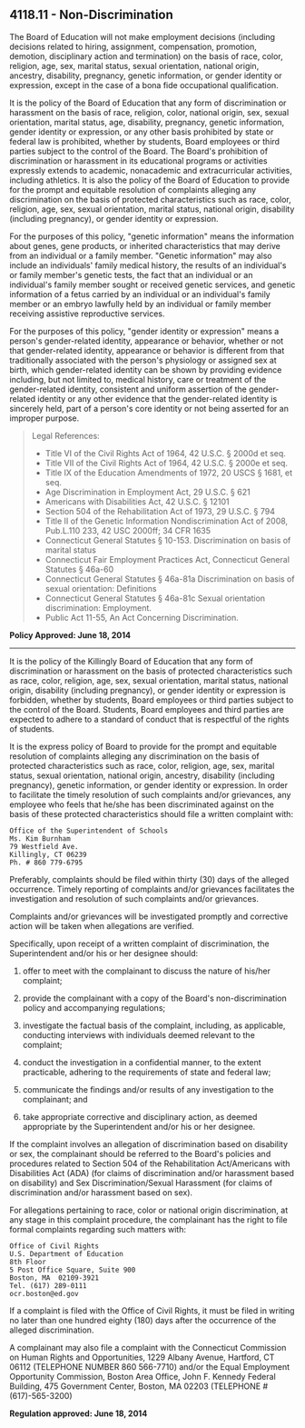 ## 4118.11 - Non-Discrimination

The Board of Education will not make employment decisions (including decisions related to hiring, assignment, compensation, promotion, demotion, disciplinary action and termination) on the basis of race, color, religion, age, sex, marital status, sexual orientation, national origin, ancestry, disability, pregnancy, genetic information, or gender identity or expression, except in the case of a bona fide occupational qualification.

It is the policy of the Board of Education that any form of discrimination or harassment on the basis of race, religion, color, national origin, sex, sexual orientation, marital status, age, disability, pregnancy, genetic information, gender identity or expression, or any other basis prohibited by state or federal law is prohibited, whether by students, Board employees or third parties subject to the control of the Board.  The Board's prohibition of discrimination or harassment in its educational programs or activities expressly extends to academic, nonacademic and extracurricular activities, including athletics.  It is also the policy of the Board of Education to provide for the prompt and equitable resolution of complaints alleging any discrimination on the basis of protected characteristics such as race, color, religion, age, sex, sexual orientation, marital status, national origin, disability (including pregnancy), or gender identity or expression. 

For the purposes of this policy, "genetic information" means the information about genes, gene products, or inherited characteristics that may derive from an individual or a family member.  "Genetic information" may also include an individuals' family medical history, the results of an individual's or family member's genetic tests, the fact that an individual or an individual's family member sought or received genetic services, and genetic information of a fetus carried by an individual or an individual's family member or an embryo lawfully held by an individual or family member receiving assistive reproductive services.

For the purposes of this policy, "gender identity or expression" means a person's gender-related identity, appearance or behavior, whether or not that gender-related identity, appearance or behavior is different from that traditionally associated with the person's physiology or assigned sex at birth, which gender-related identity can be shown by providing evidence including, but not limited to, medical history, care or treatment of the gender-related identity, consistent and uniform assertion of the gender-related identity or any other evidence that the gender-related identity is sincerely held, part of a person's core identity or not being asserted for an improper purpose.

> Legal References: 
> 
> * Title VI of the Civil Rights Act of 1964, 42 U.S.C. § 2000d et seq.
> * Title VII of the Civil Rights Act of 1964, 42 U.S.C. § 2000e et seq.
> * Title IX of the Education Amendments of 1972, 20 USCS § 1681, et seq.
> * Age Discrimination in Employment Act, 29 U.S.C. § 621
> * Americans with Disabilities Act, 42 U.S.C. § 12101
> * Section 504 of the Rehabilitation Act of 1973, 29 U.S.C. § 794
> * Title II of the Genetic Information Nondiscrimination Act of 2008, Pub.L.110 233, 42 USC 2000ff; 34 CFR 1635
> * Connecticut General Statutes § 10-153.  Discrimination on basis of marital status
> * Connecticut Fair Employment Practices Act, Connecticut General Statutes § 46a-60
> * Connecticut General Statutes § 46a-81a  Discrimination on basis of sexual orientation:  Definitions
> * Connecticut General Statutes § 46a-81c  Sexual orientation discrimination:  Employment.
> * Public Act 11-55, An Act Concerning Discrimination.

**Policy Approved:  June 18, 2014**

---

It is the policy of the Killingly Board of Education that any form of discrimination or harassment on the basis of protected characteristics such as race, color, religion, age, sex, sexual orientation, marital status, national origin, disability (including pregnancy), or gender identity or expression is forbidden, whether by students, Board employees or third parties subject to the control of the Board.  Students, Board employees and third parties are expected to adhere to a standard of conduct that is respectful of the rights of students. 

It is the express policy of Board to provide for the prompt and equitable resolution of complaints alleging any discrimination on the basis of protected characteristics such as race, color, religion, age, sex, marital status, sexual orientation, national origin, ancestry, disability (including pregnancy), genetic information, or gender identity or expression.  In order to facilitate the timely resolution of such complaints and/or grievances, any employee who feels that he/she has been discriminated against on the basis of these protected characteristics should file a written complaint with:

```
Office of the Superintendent of Schools
Ms. Kim Burnham
79 Westfield Ave.
Killingly, CT 06239
Ph. # 860 779-6795
```

Preferably, complaints should be filed within thirty (30) days of the alleged occurrence.  Timely reporting of complaints and/or grievances facilitates the investigation and resolution of such complaints and/or grievances.

Complaints and/or grievances will be investigated promptly and corrective action will be taken when allegations are verified.

Specifically, upon receipt of a written complaint of discrimination, the Superintendent and/or his or her designee should:

1.  offer to meet with the complainant to discuss the nature of his/her complaint;

2.  provide the complainant with a copy of the Board's non-discrimination policy and accompanying regulations;

3.  investigate the factual basis of the complaint, including, as applicable, conducting interviews with individuals deemed relevant to the complaint;

4.  conduct the investigation in a confidential manner, to the extent practicable, adhering to the requirements of state and federal law;

5.  communicate the findings and/or results of any investigation to the complainant; and

6.  take appropriate corrective and disciplinary action, as deemed appropriate by the Superintendent and/or his or her designee.

If the complaint involves an allegation of discrimination based on disability or sex, the complainant should be referred to the Board's policies and procedures related to Section 504 of the Rehabilitation Act/Americans with Disabilities Act (ADA) (for claims of discrimination and/or harassment based on disability) and Sex Discrimination/Sexual Harassment (for claims of discrimination and/or harassment based on sex). 

For allegations pertaining to race, color or national origin discrimination, at any stage in this complaint procedure, the complainant has the right to file formal complaints regarding such matters with:

```
Office of Civil Rights
U.S. Department of Education
8th Floor
5 Post Office Square, Suite 900
Boston, MA  02109-3921
Tel. (617) 289-0111
ocr.boston@ed.gov
```

If a complaint is filed with the Office of Civil Rights, it must be filed in writing no later than one hundred eighty (180) days after the occurrence of the alleged discrimination.

A complainant may also file a complaint with the Connecticut Commission on Human Rights and Opportunities, 1229 Albany Avenue, Hartford, CT  06112 (TELEPHONE NUMBER 860 566-7710) and/or the Equal Employment Opportunity Commission, Boston Area Office, John F. Kennedy Federal Building, 475 Government Center, Boston, MA  02203 (TELEPHONE # (617)-565-3200)

**Regulation approved: June 18, 2014**

